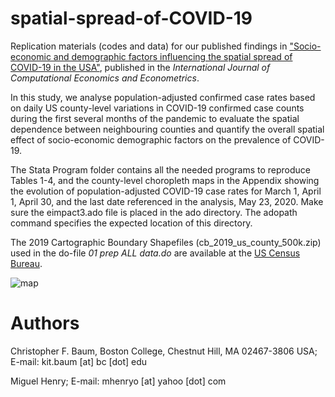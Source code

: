 # spatial-spread-of-COVID-19

Replication materials (codes and data) for our published findings in ["Socio-economic and demographic factors influencing the spatial spread of COVID-19 in the USA"](https://www.inderscienceonline.com/doi/abs/10.1504/IJCEE.2022.126313), published in the _International Journal of Computational Economics and Econometrics_. 

In this study, we analyse population-adjusted confirmed case rates based on daily US county-level variations in COVID-19 confirmed case counts during the first several months of the pandemic to evaluate the spatial dependence between neighbouring counties and quantify the overall spatial effect of socio-economic demographic factors on the prevalence of COVID-19.

The Stata Program folder contains all the needed programs to reproduce Tables 1-4, and the county-level choropleth maps in the Appendix showing the evolution of population-adjusted COVID-19 case rates for March 1, April 1, April 30, and the last date referenced in the analysis, May 23, 2020. Make sure the eimpact3.ado file is placed in the ado directory. The adopath command specifies the expected location of this directory.

The 2019 Cartographic Boundary Shapefiles (cb_2019_us_county_500k.zip) used in the do-file *01 prep ALL data.do* are available at the [US Census Bureau](https://www2.census.gov/geo/tiger/GENZ2019/shp/).

![map](https://github.com/mhenryo/spatial-spread-of-COVID-19/assets/8084654/e99b8325-65d5-4ff1-aeed-e50a364e2e80)





# Authors
Christopher F. Baum, Boston College, Chestnut Hill, MA 02467-3806 USA; E-mail: kit.baum [at] bc [dot] edu

Miguel Henry; E-mail: mhenryo [at] yahoo [dot] com
